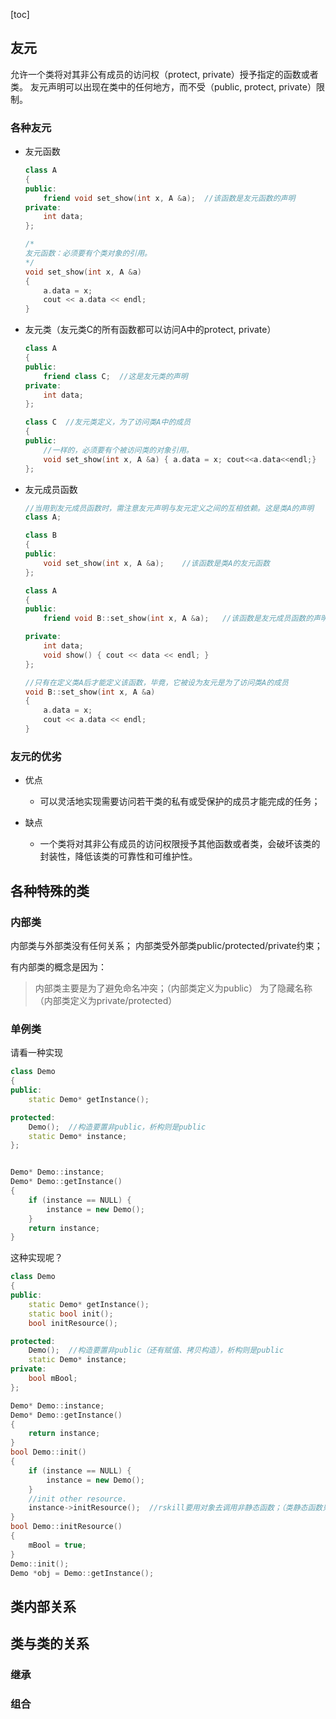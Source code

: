 [toc]

## 友元
允许一个类将对其非公有成员的访问权（protect, private）授予指定的函数或者类。
友元声明可以出现在类中的任何地方，而不受（public, protect, private）限制。

### 各种友元
- 友元函数

	```cpp
	class A
	{
	public:
		friend void set_show(int x, A &a);  //该函数是友元函数的声明
	private:
		int data;
	};

	/*
	友元函数：必须要有个类对象的引用。
	*/
	void set_show(int x, A &a)
	{
		a.data = x;
		cout << a.data << endl;
	}
	```

- 友元类（友元类C的所有函数都可以访问A中的protect, private）

	```cpp
	class A
	{
	public:
		friend class C;  //这是友元类的声明
	private:
		int data;
	};

	class C  //友元类定义，为了访问类A中的成员
	{
	public:
		//一样的，必须要有个被访问类的对象引用。
		void set_show(int x, A &a) { a.data = x; cout<<a.data<<endl;}
	};
	```

- 友元成员函数

	```cpp
	//当用到友元成员函数时，需注意友元声明与友元定义之间的互相依赖。这是类A的声明
	class A;

	class B
	{
	public:
		void set_show(int x, A &a);    //该函数是类A的友元函数
	};

	class A
	{
	public:
		friend void B::set_show(int x, A &a);   //该函数是友元成员函数的声明

	private:
		int data;
		void show() { cout << data << endl; }
	};

	//只有在定义类A后才能定义该函数，毕竟，它被设为友元是为了访问类A的成员
	void B::set_show(int x, A &a)
	{
		a.data = x;
		cout << a.data << endl;
	}
	```

### 友元的优劣
- 优点
	- 可以灵活地实现需要访问若干类的私有或受保护的成员才能完成的任务；

- 缺点
	- 一个类将对其非公有成员的访问权限授予其他函数或者类，会破坏该类的封装性，降低该类的可靠性和可维护性。

## 各种特殊的类
### 内部类
内部类与外部类没有任何关系；
内部类受外部类public/protected/private约束；

有内部类的概念是因为：
> 内部类主要是为了避免命名冲突；（内部类定义为public）
> 为了隐藏名称（内部类定义为private/protected）

### 单例类
请看一种实现
```cpp
class Demo
{
public:
	static Demo* getInstance();

protected:
	Demo();  //构造要置非public，析构则是public
	static Demo* instance;
};


Demo* Demo::instance;
Demo* Demo::getInstance()
{
	if (instance == NULL) {
		instance = new Demo();
	}
	return instance;
}
```

这种实现呢？
```cpp
class Demo
{
public:
	static Demo* getInstance();
	static bool init();
	bool initResource();

protected:
	Demo();  //构造要置非public（还有赋值、拷贝构造），析构则是public
	static Demo* instance;
private:
	bool mBool;
};

Demo* Demo::instance;
Demo* Demo::getInstance()
{
	return instance;
}
bool Demo::init()
{
	if (instance == NULL) {
		instance = new Demo();
	}
	//init other resource.
	instance->initResource();  //rskill要用对象去调用非静态函数；（类静态函数只能调用静态函数、静态属性）
}
bool Demo::initResource()
{
	mBool = true;
}
Demo::init();
Demo *obj = Demo::getInstance();
```

## 类内部关系
## 类与类的关系
### 继承
### 组合

